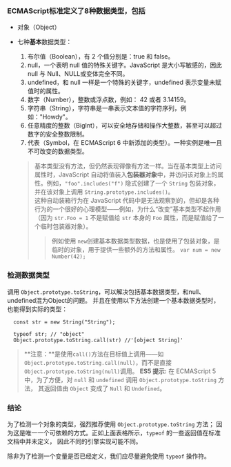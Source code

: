 ### ECMAScript标准定义了8种数据类型，包括
* 对象（Object）
* 七种**基本**数据类型：
  1. 布尔值（Boolean），有 2 个值分别是：true 和 false。
  2. null，一个表明 null 值的特殊关键字。JavaScript 是大小写敏感的，因此 null 与 Null、NULL或变体完全不同。
  3. undefined，和 null 一样是一个特殊的关键字，undefined 表示变量未赋值时的属性。
  4. 数字（Number），整数或浮点数，例如： 42 或者 3.14159。
  5. 字符串（String），字符串是一串表示文本值的字符序列，例如："Howdy"。
  6. 任意精度的整数（BigInt），可以安全地存储和操作大整数，甚至可以超过数字的安全整数限制。
  7. 代表（Symbol，在 ECMAScript 6 中新添加的类型）。一种实例是唯一且不可改变的数据类型。

  >基本类型没有方法，但仍然表现得像有方法一样。当在基本类型上访问属性时，JavaScript 自动将值装入**包装器对象**中，并访问该对象上的属性。例如，`"foo".includes("f")` 隐式创建了一个 `String` 包装对象，并在该对象上调用 `String.prototype.includes()`。  
  这种自动装箱行为在 JavaScript 代码中是无法观察到的，但却是各种行为的一个很好的心理模型——例如，为什么“改变”基本类型不起作用（因为 `str.Foo = 1` 不是赋值给 `str` 本身的 `Foo` 属性，而是赋值给了一个临时包装器对象）。
  >> 例如使用 `new`创建基本数据类型数据，也是使用了包装对象，是临时的对象，用于提供一些额外的方法和属性。
  `var num = new Number(42);`


### 检测数据类型

调用 `Object.prototype.toString`，可以解决包括基本数据类型，和null、undefined混为Object的问题。
并且在使用以下方法创建一个基本数据类型时，也能得到实际的类型：
  ```
    const str = new String("String");

    typeof str; // "object"
    Object.prototype.toString.call(str) //'[object String]'
  ```

> **注意：**是使用`call()`方法在目标值上调用——如`Object.prototype.toString.call(null)`，而不是直接`Object.prototype.toString(null)`调用。
> **ES5 提示:** 在 ECMAScript 5 中，为了方便，对 `null` 和 `undefined` 调用 `Object.prototype.toString` 方法， 其返回值由 `Object` 变成了 `Null` 和 `Undefined`。

### 结论
为了检测一个对象的类型，强烈推荐使用 `Object.prototype.toString` 方法； 因为这是唯一一个可依赖的方式。正如上面表格所示，`typeof` 的一些返回值在标准文档中并未定义， 因此不同的引擎实现可能不同。

除非为了检测一个变量是否已经定义，我们应尽量避免使用 `typeof` 操作符。